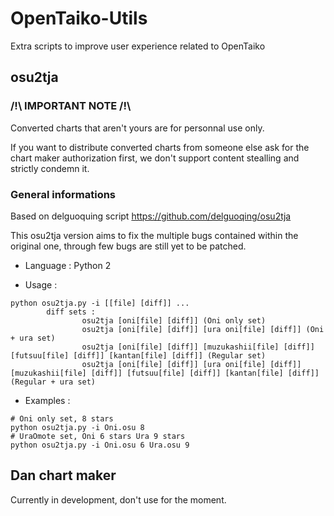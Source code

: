 # OpenTaiko-Utils
Extra scripts to improve user experience related to OpenTaiko

## osu2tja

### /!\ IMPORTANT NOTE /!\

Converted charts that aren't yours are for personnal use only.

If you want to distribute converted charts from someone else ask for the chart maker authorization first, we don't support content stealling and strictly condemn it.

### General informations

Based on delguoquing script https://github.com/delguoqing/osu2tja

This osu2tja version aims to fix the multiple bugs contained within the original one, through few bugs are still yet to be patched.

- Language : Python 2

- Usage :
```
python osu2tja.py -i [[file] [diff]] ...
        diff sets :
                osu2tja [oni[file] [diff]] (Oni only set)
                osu2tja [oni[file] [diff]] [ura oni[file] [diff]] (Oni + ura set)
                osu2tja [oni[file] [diff]] [muzukashii[file] [diff]] [futsuu[file] [diff]] [kantan[file] [diff]] (Regular set)
                osu2tja [oni[file] [diff]] [ura oni[file] [diff]] [muzukashii[file] [diff]] [futsuu[file] [diff]] [kantan[file] [diff]] (Regular + ura set)
```

- Examples :

```
# Oni only set, 8 stars
python osu2tja.py -i Oni.osu 8
# UraOmote set, Oni 6 stars Ura 9 stars 
python osu2tja.py -i Oni.osu 6 Ura.osu 9
```

## Dan chart maker

Currently in development, don't use for the moment.